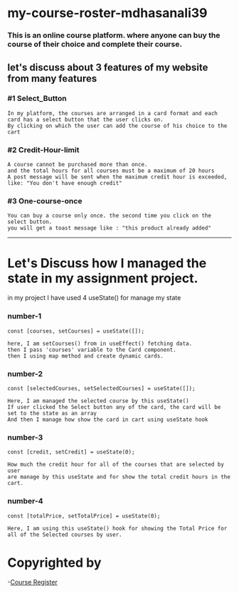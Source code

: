 # my-course-roster-mdhasanali39

### This is an online course platform. where anyone can buy the course of their choice and complete their course.

## let's discuss about 3 features of my website from many features

 ### #1 Select_Button
	In my platform, the courses are arranged in a card format and each card has a select button that the user clicks on.
	By clicking on which the user can add the course of his choice to the cart
 ### #2 Credit-Hour-limit
 	A course cannot be purchased more than once.
  	and the total hours for all courses must be a maximum of 20 hours
   	A post message will be sent when the maximum credit hour is exceeded, like: "You don't have enough credit"
### #3 One-course-once
	You can buy a course only once. the second time you click on the select button.
	you will get a toast message like : "this product already added"

---
# Let's Discuss how I managed the state in my assignment project.

in my project I have used 4 useState() for manage my state
### number-1
  ```
const [courses, setCourses] = useState([]);

here, I am setCourses() from in useEffect() fetching data.
then I pass 'courses' variable to the Card component.
then I using map method and create dynamic cards.
```
### number-2
```
const [selectedCourses, setSelectedCourses] = useState([]);

Here, I am managed the selected course by this useState()
If user clicked the Select button any of the card, the card will be set to the state as an array
And then I manage how show the card in cart using useState hook
```
### number-3
```
const [credit, setCredit] = useState(0);

How much the credit hour for all of the courses that are selected by user
are manage by this useState and for show the total credit hours in the cart.
```
### number-4
```
const [totalPrice, setTotalPrice] = useState(0);

Here, I am using this useState() hook for showing the Total Price for all of the Selected courses by user.
```
# Copyrighted by
-[Course Register](https://github.com/programming-hero-web-course2/my-course-roster-mdhasanali39)
  
